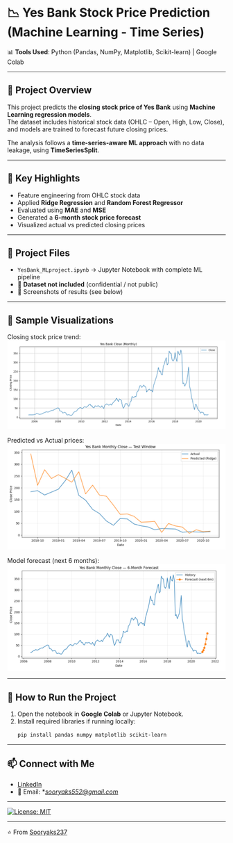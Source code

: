 # 📉 Yes Bank Stock Price Prediction (Machine Learning - Time Series)  

📊 **Tools Used**: Python (Pandas, NumPy, Matplotlib, Scikit-learn) | Google Colab  

---

## 📌 Project Overview  
This project predicts the **closing stock price of Yes Bank** using **Machine Learning regression models**.  
The dataset includes historical stock data (OHLC – Open, High, Low, Close), and models are trained to forecast future closing prices.  

The analysis follows a **time-series-aware ML approach** with no data leakage, using **TimeSeriesSplit**.  

---

## 🔑 Key Highlights  
- Feature engineering from OHLC stock data  
- Applied **Ridge Regression** and **Random Forest Regressor**  
- Evaluated using **MAE** and **MSE**  
- Generated a **6-month stock price forecast**  
- Visualized actual vs predicted closing prices  

---

## 📂 Project Files  
- `YesBank_MLproject.ipynb` → Jupyter Notebook with complete ML pipeline  
- 🚫 **Dataset not included** (confidential / not public)  
- 📸 Screenshots of results (see below)  

---

## 📸 Sample Visualizations  

Closing stock price trend:  
![Closing Price Trend](closing_price.png)  

Predicted vs Actual prices:  
![Predicted vs Actual](predicted_vs_actual.png)  

Model forecast (next 6 months):  
![Forecast](forecast.png)  

---

## 🚀 How to Run the Project  
1. Open the notebook in **Google Colab** or Jupyter Notebook.  
2. Install required libraries if running locally:  
   ```bash
   pip install pandas numpy matplotlib scikit-learn

---

## 📫 Connect with Me  
- [LinkedIn](https://www.linkedin.com/in/soorya-k-s-/)  
- 📧 Email: **sooryaks552@gmail.com*
---

[![License: MIT](https://img.shields.io/badge/License-MIT-blue.svg)](./LICENSE)

---
⭐️ From [Sooryaks237](https://github.com/Sooryaks237)
